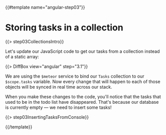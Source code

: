 {{#template name="angular-step03"}}

# Storing tasks in a collection

{{> step03CollectionsIntro}}

Let's update our JavaScript code to get our tasks from a collection instead of a static array:

{{> DiffBox view="angular" step="3.1"}}

We are using the `$meteor` service to bind our `Tasks` collection to our `$scope.tasks` variable.
Now every change that will happen to each of those objects will be synced in real time across our stack.

When you make these changes to the code, you'll notice that the tasks that used to be in the todo list have disappeared. That's because our database is currently empty &mdash; we need to insert some tasks!

{{> step03InsertingTasksFromConsole}}

{{/template}}

